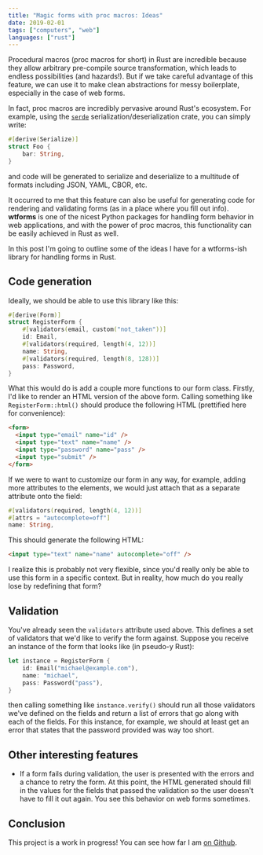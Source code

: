```yaml
---
title: "Magic forms with proc macros: Ideas"
date: 2019-02-01
tags: ["computers", "web"]
languages: ["rust"]
---
```


Procedural macros (proc macros for short) in Rust are incredible because they allow arbitrary pre-compile source transformation, which leads to endless possibilities (and hazards!). But if we take careful advantage of this feature, we can use it to make clean abstractions for messy boilerplate, especially in the case of web forms. <!--more-->

In fact, proc macros are incredibly pervasive around Rust's ecosystem. For example, using the [`serde`][1] serialization/deserialization crate, you can simply write:

```rs
#[derive(Serialize)]
struct Foo {
    bar: String,
}
```

and code will be generated to serialize and deserialize to a multitude of formats including JSON, YAML, CBOR, etc.

It occurred to me that this feature can also be useful for generating code for rendering and validating forms (as in a place where you fill out info). **wtforms** is one of the nicest Python packages for handling form behavior in web applications, and with the power of proc macros, this functionality can be easily achieved in Rust as well.

In this post I'm going to outline some of the ideas I have for a wtforms-ish library for handling forms in Rust.

## Code generation

Ideally, we should be able to use this library like this:

```rs
#[derive(Form)]
struct RegisterForm {
    #[validators(email, custom("not_taken"))]
    id: Email,
    #[validators(required, length(4, 12))]
    name: String,
    #[validators(required, length(8, 128))]
    pass: Password,
}
```

What this would do is add a couple more functions to our form class. Firstly, I'd like to render an HTML version of the above form. Calling something like `RegisterForm::html()` should produce the following HTML (prettified here for convenience):

```html
<form>
  <input type="email" name="id" />
  <input type="text" name="name" />
  <input type="password" name="pass" />
  <input type="submit" />
</form>
```

If we were to want to customize our form in any way, for example, adding more attributes to the elements, we would just attach that as a separate attribute onto the field:

```rs
#[validators(required, length(4, 12))]
#[attrs = "autocomplete=off"]
name: String,
```

This should generate the following HTML:

```html
<input type="text" name="name" autocomplete="off" />
```

I realize this is probably not very flexible, since you'd really only be able to use this form in a specific context. But in reality, how much do you really lose by redefining that form?

## Validation

You've already seen the `validators` attribute used above. This defines a set of validators that we'd like to verify the form against. Suppose you receive an instance of the form that looks like (in pseudo-y Rust):

```rs
let instance = RegisterForm {
    id: Email("michael@example.com"),
    name: "michael",
    pass: Password("pass"),
}
```

then calling something like `instance.verify()` should run all those validators we've defined on the fields and return a list of errors that go along with each of the fields. For this instance, for example, we should at least get an error that states that the password provided was way too short.

## Other interesting features

- If a form fails during validation, the user is presented with the errors and a chance to retry the form. At this point, the HTML generated should fill in the values for the fields that passed the validation so the user doesn't have to fill it out again. You see this behavior on web forms sometimes.

## Conclusion

This project is a work in progress! You can see how far I am [on Github](https://github.com/mzhang28/wtforms).

[1]: https://docs.rs/serde
